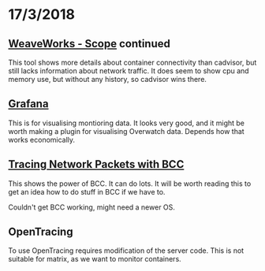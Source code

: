 # 17/3/2018

## [WeaveWorks - Scope](https://github.com/weaveworks/scope) continued

This tool shows more details about container connectivity than cadvisor, but still lacks information about network traffic. It does seem to show cpu and memory use, but without any history, so cadvisor wins there.

## [Grafana](https://grafana.com/)

This is for visualising montioring data. It looks very good, and it might be worth making a plugin for visualising Overwatch data. Depends how that works economically.

## [Tracing Network Packets with BCC](https://blog.yadutaf.fr/2017/07/28/tracing-a-packet-journey-using-linux-tracepoints-perf-ebpf/)

This shows the power of BCC. It can do lots. It will be worth reading this to get an idea how to do stuff in BCC if we have to.

Couldn't get BCC working, might need a newer OS.

## OpenTracing

To use OpenTracing requires modification of the server code. This is not suitable for matrix, as we want to monitor containers.
